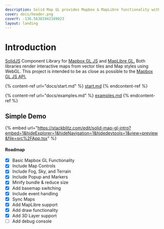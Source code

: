 ```yaml
---
description: Solid Map GL provides Mapbox & MapLibre functionality within SolidJS applications
cover: docs/header.png
coverY: -136.56381942189023
layout: landing
---
```


# Introduction

[SolidJS](https://www.solidjs.com/) Component Library for [Mapbox GL JS](https://github.com/mapbox/mapbox-gl-js) and [MapLibre GL.](https://maplibre.org/projects/maplibre-gl-js/) Both libraries render interactive maps from vector tiles and Map styles using WebGL. This project is intended to be as close as possible to the [Mapbox GL JS API.](https://docs.mapbox.com/mapbox-gl-js/api/)

{% content-ref url="docs/start.md" %}
[start.md](docs/start.md)
{% endcontent-ref %}

{% content-ref url="docs/examples.md" %}
[examples.md](docs/examples.md)
{% endcontent-ref %}

## Simple Demo

{% embed url="https://stackblitz.com/edit/solid-map-gl-intro?embed=1&hideExplorer=1&hideNavigation=1&hidedevtools=1&view=preview&file=src%2FApp.tsx" %}

#### Roadmap

- [x] Basic Mapbox GL Functionality
- [x] Include Map Controls
- [x] Include Fog, Sky, and Terrain
- [x] Include Popup and Markers
- [x] Minify bundle & reduce size
- [x] Add basemap switching
- [x] Include event handling
- [x] Sync Maps
- [x] Add MapLibre support
- [x] Add draw functionality
- [x] Add 3D Layer support
- [ ] Add debug console
